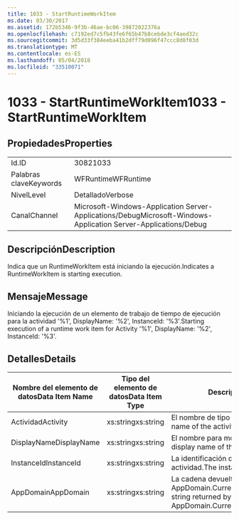 ```yaml
---
title: 1033 - StartRuntimeWorkItem
ms.date: 03/30/2017
ms.assetid: 172b5346-9f3b-46ae-bc06-39872022376a
ms.openlocfilehash: c7192ed7c5fb43fe6f65b47b8cebde3cf4aed32c
ms.sourcegitcommit: 3d5d33f384eeba41b2dff79d096f47ccc8d8f03d
ms.translationtype: MT
ms.contentlocale: es-ES
ms.lasthandoff: 05/04/2018
ms.locfileid: "33510071"
---
```

# <a name="1033---startruntimeworkitem"></a><span data-ttu-id="15cf1-102">1033 - StartRuntimeWorkItem</span><span class="sxs-lookup"><span data-stu-id="15cf1-102">1033 - StartRuntimeWorkItem</span></span>
## <a name="properties"></a><span data-ttu-id="15cf1-103">Propiedades</span><span class="sxs-lookup"><span data-stu-id="15cf1-103">Properties</span></span>  
  
|||  
|-|-|  
|<span data-ttu-id="15cf1-104">Id.</span><span class="sxs-lookup"><span data-stu-id="15cf1-104">ID</span></span>|<span data-ttu-id="15cf1-105">3082</span><span class="sxs-lookup"><span data-stu-id="15cf1-105">1033</span></span>|  
|<span data-ttu-id="15cf1-106">Palabras clave</span><span class="sxs-lookup"><span data-stu-id="15cf1-106">Keywords</span></span>|<span data-ttu-id="15cf1-107">WFRuntime</span><span class="sxs-lookup"><span data-stu-id="15cf1-107">WFRuntime</span></span>|  
|<span data-ttu-id="15cf1-108">Nivel</span><span class="sxs-lookup"><span data-stu-id="15cf1-108">Level</span></span>|<span data-ttu-id="15cf1-109">Detallado</span><span class="sxs-lookup"><span data-stu-id="15cf1-109">Verbose</span></span>|  
|<span data-ttu-id="15cf1-110">Canal</span><span class="sxs-lookup"><span data-stu-id="15cf1-110">Channel</span></span>|<span data-ttu-id="15cf1-111">Microsoft-Windows-Application Server-Applications/Debug</span><span class="sxs-lookup"><span data-stu-id="15cf1-111">Microsoft-Windows-Application Server-Applications/Debug</span></span>|  
  
## <a name="description"></a><span data-ttu-id="15cf1-112">Descripción</span><span class="sxs-lookup"><span data-stu-id="15cf1-112">Description</span></span>  
 <span data-ttu-id="15cf1-113">Indica que un RuntimeWorkItem está iniciando la ejecución.</span><span class="sxs-lookup"><span data-stu-id="15cf1-113">Indicates a RuntimeWorkItem is starting execution.</span></span>  
  
## <a name="message"></a><span data-ttu-id="15cf1-114">Mensaje</span><span class="sxs-lookup"><span data-stu-id="15cf1-114">Message</span></span>  
 <span data-ttu-id="15cf1-115">Iniciando la ejecución de un elemento de trabajo de tiempo de ejecución para la actividad '%1', DisplayName: '%2', InstanceId: '%3'.</span><span class="sxs-lookup"><span data-stu-id="15cf1-115">Starting execution of a runtime work item for Activity '%1', DisplayName: '%2', InstanceId: '%3'.</span></span>  
  
## <a name="details"></a><span data-ttu-id="15cf1-116">Detalles</span><span class="sxs-lookup"><span data-stu-id="15cf1-116">Details</span></span>  
  
|<span data-ttu-id="15cf1-117">Nombre del elemento de datos</span><span class="sxs-lookup"><span data-stu-id="15cf1-117">Data Item Name</span></span>|<span data-ttu-id="15cf1-118">Tipo del elemento de datos</span><span class="sxs-lookup"><span data-stu-id="15cf1-118">Data Item Type</span></span>|<span data-ttu-id="15cf1-119">Descripción</span><span class="sxs-lookup"><span data-stu-id="15cf1-119">Description</span></span>|  
|--------------------|--------------------|-----------------|  
|<span data-ttu-id="15cf1-120">Actividad</span><span class="sxs-lookup"><span data-stu-id="15cf1-120">Activity</span></span>|<span data-ttu-id="15cf1-121">xs:string</span><span class="sxs-lookup"><span data-stu-id="15cf1-121">xs:string</span></span>|<span data-ttu-id="15cf1-122">El nombre de tipo de la actividad.</span><span class="sxs-lookup"><span data-stu-id="15cf1-122">The type name of the activity.</span></span>|  
|<span data-ttu-id="15cf1-123">DisplayName</span><span class="sxs-lookup"><span data-stu-id="15cf1-123">DisplayName</span></span>|<span data-ttu-id="15cf1-124">xs:string</span><span class="sxs-lookup"><span data-stu-id="15cf1-124">xs:string</span></span>|<span data-ttu-id="15cf1-125">El nombre para mostrar de la actividad.</span><span class="sxs-lookup"><span data-stu-id="15cf1-125">The display name of the activity.</span></span>|  
|<span data-ttu-id="15cf1-126">InstanceId</span><span class="sxs-lookup"><span data-stu-id="15cf1-126">InstanceId</span></span>|<span data-ttu-id="15cf1-127">xs:string</span><span class="sxs-lookup"><span data-stu-id="15cf1-127">xs:string</span></span>|<span data-ttu-id="15cf1-128">La identificación de instancia de la actividad.</span><span class="sxs-lookup"><span data-stu-id="15cf1-128">The instance id of the activity.</span></span>|  
|<span data-ttu-id="15cf1-129">AppDomain</span><span class="sxs-lookup"><span data-stu-id="15cf1-129">AppDomain</span></span>|<span data-ttu-id="15cf1-130">xs:string</span><span class="sxs-lookup"><span data-stu-id="15cf1-130">xs:string</span></span>|<span data-ttu-id="15cf1-131">La cadena devuelta por AppDomain.CurrentDomain.FriendlyName.</span><span class="sxs-lookup"><span data-stu-id="15cf1-131">The string returned by AppDomain.CurrentDomain.FriendlyName.</span></span>|
